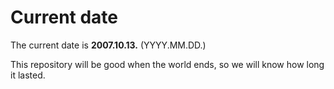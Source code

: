 # Current date

The current date is **2007.10.13.** (YYYY.MM.DD.)

This repository will be good when the world ends, so we will know how long it lasted.